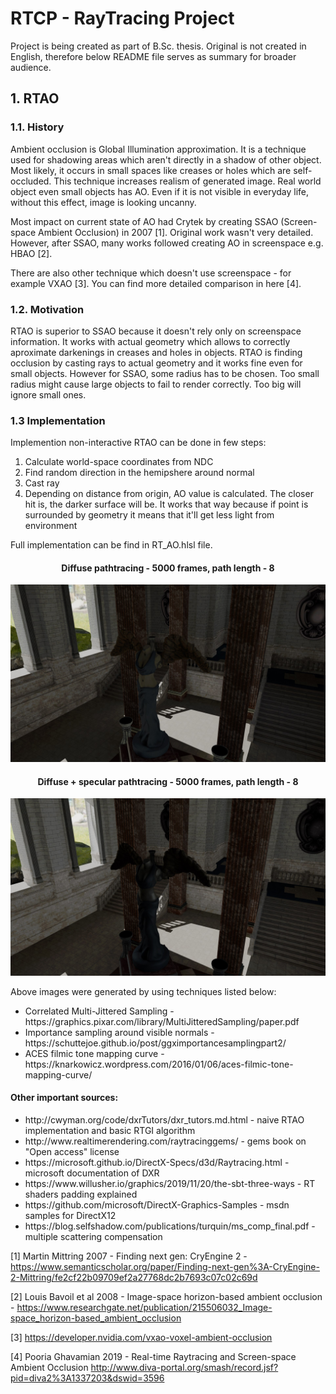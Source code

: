 <h1>RTCP - RayTracing Project</h1>

Project is being created as part of B.Sc. thesis. Original is not created in English, therefore below README file serves as summary for broader audience.

<h2>1. RTAO</h2>
<h3>1.1. History</h3>
Ambient occlusion is Global Illumination approximation. It is a technique used for shadowing areas which aren't directly in a shadow of other object. Most likely, it occurs in small spaces like creases or holes which are self-occluded. This technique increases realism of generated image. Real world object even small objects has AO. Even if it is not visible in everyday life, without this effect, image is looking uncanny.

Most impact on current state of AO had Crytek by creating SSAO (Screen-space Ambient Occlusion) in 2007 [1]. Original work wasn't very detailed. However, after SSAO, many works followed creating AO in screenspace e.g. HBAO [2].

There are also other technique which doesn't use screenspace - for example VXAO [3]. You can find more detailed comparison in here [4].

<h3>1.2. Motivation</h3>
RTAO is superior to SSAO because it doesn't rely only on screenspace information. It works with actual geometry which allows to correctly aproximate darkenings in creases and holes in objects. RTAO is finding occlusion by casting rays to actual geometry and it works fine even for small objects. However for SSAO, some radius has to be chosen. Too small radius might cause large objects to fail to render correctly. Too big will ignore small ones.

<h3>1.3 Implementation</h3>
Implemention non-interactive RTAO can be done in few steps:
<ol>
  <li>Calculate world-space coordinates from NDC
  <li>Find random direction in the hemipshere around normal
  <li>Cast ray
  <li>Depending on distance from origin, AO value is calculated. The closer hit is, the darker surface will be. It works that way because if point is surrounded by geometry it means that it'll get less light from environment
</ol>

Full implementation can be find in RT_AO.hlsl file.

<center><h4>Diffuse pathtracing - 5000 frames, path length - 8</h4></center>
<center><img src="Images/5000spp_8bounce.jpg"></center>

<center><h4>Diffuse + specular pathtracing - 5000 frames, path length - 8</h4></center>
<center><img src="Images/5000spp_8bounce_specular.jpg"></center>

Above images were generated by using techniques listed below:
<ul>
  <li>Correlated Multi-Jittered Sampling - https://graphics.pixar.com/library/MultiJitteredSampling/paper.pdf
  <li>Importance sampling around visible normals - https://schuttejoe.github.io/post/ggximportancesamplingpart2/
  <li>ACES filmic tone mapping curve - https://knarkowicz.wordpress.com/2016/01/06/aces-filmic-tone-mapping-curve/
</ul>

<h4>Other important sources:</h4>
<ul>
  <li>http://cwyman.org/code/dxrTutors/dxr_tutors.md.html - naive RTAO implementation and basic RTGI algorithm
  <li>http://www.realtimerendering.com/raytracinggems/ - gems book on "Open access" license
  <li>https://microsoft.github.io/DirectX-Specs/d3d/Raytracing.html - microsoft documentation of DXR
  <li>https://www.willusher.io/graphics/2019/11/20/the-sbt-three-ways - RT shaders padding explained
  <li>https://github.com/microsoft/DirectX-Graphics-Samples - msdn samples for DirectX12
  <li>https://blog.selfshadow.com/publications/turquin/ms_comp_final.pdf - multiple scattering compensation
</ul>


[1] Martin Mittring 2007 - Finding next gen: CryEngine 2 - https://www.semanticscholar.org/paper/Finding-next-gen%3A-CryEngine-2-Mittring/fe2cf22b09709ef2a27768dc2b7693c07c02c69d 

[2] Louis Bavoil et al 2008 - Image-space horizon-based ambient occlusion - https://www.researchgate.net/publication/215506032_Image-space_horizon-based_ambient_occlusion

[3] https://developer.nvidia.com/vxao-voxel-ambient-occlusion 

[4] Pooria Ghavamian 2019 - Real-time Raytracing and Screen-space Ambient Occlusion http://www.diva-portal.org/smash/record.jsf?pid=diva2%3A1337203&dswid=3596 
